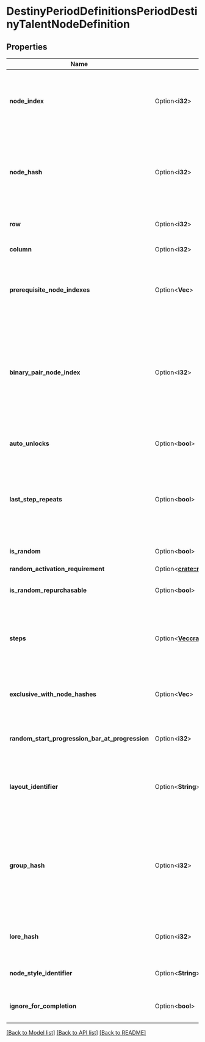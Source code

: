 # DestinyPeriodDefinitionsPeriodDestinyTalentNodeDefinition

## Properties

Name | Type | Description | Notes
------------ | ------------- | ------------- | -------------
**node_index** | Option<**i32**> | The index into the DestinyTalentGridDefinition's \"nodes\" property where this node is located. Used to uniquely identify the node within the Talent Grid. Note that this is content version dependent: make sure you have the latest version of content before trying to use these properties. | [optional]
**node_hash** | Option<**i32**> | The hash identifier for the node, which unfortunately is also content version dependent but can be (and ideally, should be) used instead of the nodeIndex to uniquely identify the node.  The two exist side-by-side for backcompat reasons due to the Great Talent Node Restructuring of Destiny 1, and I ran out of time to remove one of them and standardize on the other. Sorry! | [optional]
**row** | Option<**i32**> | The visual \"row\" where the node should be shown in the UI. If negative, then the node is hidden. | [optional]
**column** | Option<**i32**> | The visual \"column\" where the node should be shown in the UI. If negative, the node is hidden. | [optional]
**prerequisite_node_indexes** | Option<**Vec<i32>**> | Indexes into the DestinyTalentGridDefinition.nodes property for any nodes that must be activated before this one is allowed to be activated.  I would have liked to change this to hashes for Destiny 2, but we have run out of time. | [optional]
**binary_pair_node_index** | Option<**i32**> | At one point, Talent Nodes supported the idea of \"Binary Pairs\": nodes that overlapped each other visually, and where activating one deactivated the other. They ended up not being used, mostly because Exclusive Sets are *almost* a superset of this concept, but the potential for it to be used still exists in theory.  If this is ever used, this will be the index into the DestinyTalentGridDefinition.nodes property for the node that is the binary pair match to this node. Activating one deactivates the other. | [optional]
**auto_unlocks** | Option<**bool**> | If true, this node will automatically unlock when the Talent Grid's level reaches the required level of the current step of this node. | [optional]
**last_step_repeats** | Option<**bool**> | At one point, Nodes were going to be able to be activated multiple times, changing the current step and potentially piling on multiple effects from the previously activated steps. This property would indicate if the last step could be activated multiple times.   This is not currently used, but it isn't out of the question that this could end up being used again in a theoretical future. | [optional]
**is_random** | Option<**bool**> | If this is true, the node's step is determined randomly rather than the first step being chosen. | [optional]
**random_activation_requirement** | Option<[**crate::models::DestinyDefinitionsDestinyTalentNodeDefinitionRandomActivationRequirement**](Destiny_Definitions_DestinyTalentNodeDefinition_randomActivationRequirement.md)> |  | [optional]
**is_random_repurchasable** | Option<**bool**> | If this is true, the node can be \"re-rolled\" to acquire a different random current step. This is not used, but still exists for a theoretical future of talent grids. | [optional]
**steps** | Option<[**Vec<crate::models::DestinyPeriodDefinitionsPeriodDestinyNodeStepDefinition>**](Destiny.Definitions.DestinyNodeStepDefinition.md)> | At this point, \"steps\" have been obfuscated into conceptual entities, aggregating the underlying notions of \"properties\" and \"true steps\".  If you need to know a step as it truly exists - such as when recreating Node logic when processing Vendor data - you'll have to use the \"realSteps\" property below. | [optional]
**exclusive_with_node_hashes** | Option<**Vec<i32>**> | The nodeHash values for nodes that are in an Exclusive Set with this node.  See DestinyTalentGridDefinition.exclusiveSets for more info about exclusive sets.  Again, note that these are nodeHashes and *not* nodeIndexes. | [optional]
**random_start_progression_bar_at_progression** | Option<**i32**> | If the node's step is randomly selected, this is the amount of the Talent Grid's progression experience at which the progression bar for the node should be shown. | [optional]
**layout_identifier** | Option<**String**> | A string identifier for a custom visual layout to apply to this talent node. Unfortunately, we do not have any data for rendering these custom layouts. It will be up to you to interpret these strings and change your UI if you want to have custom UI matching these layouts. | [optional]
**group_hash** | Option<**i32**> | As of Destiny 2, nodes can exist as part of \"Exclusive Groups\". These differ from exclusive sets in that, within the group, many nodes can be activated. But the act of activating any node in the group will cause \"opposing\" nodes (nodes in groups that are not allowed to be activated at the same time as this group) to deactivate.  See DestinyTalentExclusiveGroup for more information on the details. This is an identifier for this node's group, if it is part of one. | [optional]
**lore_hash** | Option<**i32**> | Talent nodes can be associated with a piece of Lore, generally rendered in a tooltip. This is the hash identifier of the lore element to show, if there is one to be show. | [optional]
**node_style_identifier** | Option<**String**> | Comes from the talent grid node style: this identifier should be used to determine how to render the node in the UI. | [optional]
**ignore_for_completion** | Option<**bool**> | Comes from the talent grid node style: if true, then this node should be ignored for determining whether the grid is complete. | [optional]

[[Back to Model list]](../README.md#documentation-for-models) [[Back to API list]](../README.md#documentation-for-api-endpoints) [[Back to README]](../README.md)


